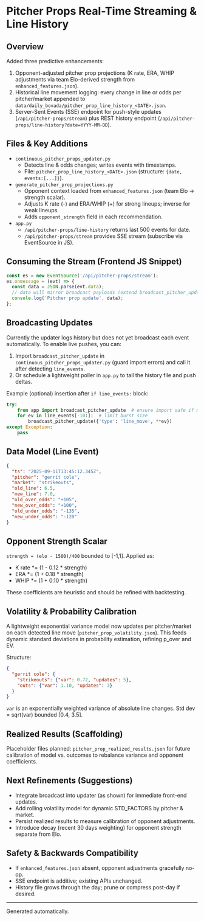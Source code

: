 # Pitcher Props Real-Time Streaming & Line History

## Overview
Added three predictive enhancements:
1. Opponent-adjusted pitcher prop projections (K rate, ERA, WHIP adjustments via team Elo-derived strength from `enhanced_features.json`).
2. Historical line movement logging: every change in line or odds per pitcher/market appended to `data/daily_bovada/pitcher_prop_line_history_<DATE>.json`.
3. Server-Sent Events (SSE) endpoint for push-style updates (`/api/pitcher-props/stream`) plus REST history endpoint (`/api/pitcher-props/line-history?date=YYYY-MM-DD`).

## Files & Key Additions
- `continuous_pitcher_props_updater.py`
  * Detects line & odds changes; writes events with timestamps.
  * File: `pitcher_prop_line_history_<DATE>.json` (structure: `{date, events:[...]}`).
- `generate_pitcher_prop_projections.py`
  * Opponent context loaded from `enhanced_features.json` (team Elo -> strength scalar).
  * Adjusts K rate (-) and ERA/WHIP (+) for strong lineups; inverse for weak lineups.
  * Adds `opponent_strength` field in each recommendation.
- `app.py`
  * `/api/pitcher-props/line-history` returns last 500 events for date.
  * `/api/pitcher-props/stream` provides SSE stream (subscribe via EventSource in JS).

## Consuming the Stream (Frontend JS Snippet)
```js
const es = new EventSource('/api/pitcher-props/stream');
es.onmessage = (evt) => {
  const data = JSON.parse(evt.data);
  // data will mirror broadcast payloads (extend broadcast_pitcher_update when wiring)
  console.log('Pitcher prop update', data);
};
```

## Broadcasting Updates
Currently the updater logs history but does not yet broadcast each event automatically. To enable live pushes, you can:
1. Import `broadcast_pitcher_update` in `continuous_pitcher_props_updater.py` (guard import errors) and call it after detecting `line_events`.
2. Or schedule a lightweight poller in `app.py` to tail the history file and push deltas.

Example (optional) insertion after `if line_events:` block:
```python
try:
    from app import broadcast_pitcher_update  # ensure import safe if module name differs in prod
    for ev in line_events[-10:]:  # limit burst size
        broadcast_pitcher_update({'type': 'line_move', **ev})
except Exception:
    pass
```

## Data Model (Line Event)
```json
{
  "ts": "2025-09-11T13:45:12.345Z",
  "pitcher": "gerrit cole",
  "market": "strikeouts",
  "old_line": 6.5,
  "new_line": 7.0,
  "old_over_odds": "+105",
  "new_over_odds": "+100",
  "old_under_odds": "-135",
  "new_under_odds": "-120"
}
```

## Opponent Strength Scalar
`strength = (elo - 1500)/400` bounded to [-1,1]. Applied as:
- K rate *= (1 - 0.12 * strength)
- ERA *= (1 + 0.18 * strength)
- WHIP *= (1 + 0.10 * strength)

These coefficients are heuristic and should be refined with backtesting.

## Volatility & Probability Calibration
A lightweight exponential variance model now updates per pitcher/market on each detected line move (`pitcher_prop_volatility.json`). This feeds dynamic standard deviations in probability estimation, refining p_over and EV.

Structure:
```json
{
  "gerrit cole": {
    "strikeouts": {"var": 0.72, "updates": 5},
    "outs": {"var": 1.10, "updates": 3}
  }
}
```
`var` is an exponentially weighted variance of absolute line changes. Std dev = sqrt(var) bounded [0.4, 3.5].

## Realized Results (Scaffolding)
Placeholder files planned: `pitcher_prop_realized_results.json` for future calibration of model vs. outcomes to rebalance variance and opponent coefficients.

## Next Refinements (Suggestions)
- Integrate broadcast into updater (as shown) for immediate front-end updates.
- Add rolling volatility model for dynamic STD_FACTORS by pitcher & market.
- Persist realized results to measure calibration of opponent adjustments.
- Introduce decay (recent 30 days weighting) for opponent strength separate from Elo.

## Safety & Backwards Compatibility
- If `enhanced_features.json` absent, opponent adjustments gracefully no-op.
- SSE endpoint is additive; existing APIs unchanged.
- History file grows through the day; prune or compress post-day if desired.

---
Generated automatically.
